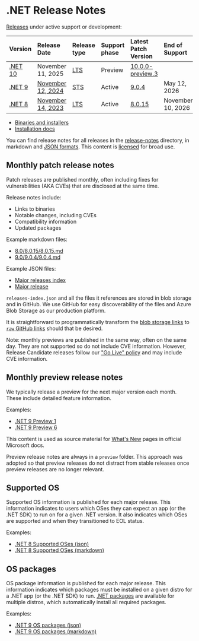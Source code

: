 # .NET Release Notes

[Releases](../releases.md) under active support or development:

|  Version  | Release Date | Release type |Support phase | Latest Patch Version | End of Support |
| :-- | :-- | :-- | :-- | :-- | :-- |
| [.NET 10](release-notes/10.0/README.md) | November 11, 2025 | [LTS][policies] | Preview | [10.0.0-preview.3][10.0.0-preview.3] | |
| [.NET 9](./9.0/README.md) | [November 12, 2024](https://devblogs.microsoft.com/dotnet/announcing-dotnet-9/) | [STS][policies] | Active | [9.0.4][9.0.4] | May 12, 2026 |
| [.NET 8](./8.0/README.md) | [November 14, 2023](https://devblogs.microsoft.com/dotnet/announcing-dotnet-8/) | [LTS][policies] | Active | [8.0.15][8.0.15] | November 10, 2026 |

[10.0.0-preview.3]: release-notes/10.0/preview/preview3/10.0.0-preview.3.md
[9.0.4]: ./9.0/9.0.4/9.0.4.md
[8.0.15]: ./8.0/8.0.15/8.0.15.md
[policies]: ../release-policies.md

* [Binaries and installers](https://dotnet.microsoft.com/download/dotnet)
* [Installation docs](https://learn.microsoft.com/dotnet/core/install/)

You can find release notes for all releases in the [release-notes](.) directory, in markdown and [JSON formats](./schemas/README.md). This content is [licensed](./license-information.md) for broad use.

## Monthly patch release notes

Patch releases are published monthly, often including fixes for vulnerabilities (AKA CVEs) that are disclosed at the same time.

Release notes include:

* Links to binaries
* Notable changes, including CVEs
* Compatibility information
* Updated packages

Example markdown files:

* [8.0/8.0.15/8.0.15.md](./8.0/8.0.15/8.0.15.md)
* [9.0/9.0.4/9.0.4.md](./9.0/9.0.4/9.0.4.md)

Example JSON files:

* [Major releases index](./releases-index.json)
* [Major release](./9.0/releases.json)

`releases-index.json` and all the files it references are stored in blob storage and in GitHub. We use GitHub for easy discoverability of the files and Azure Blob Storage as our production platform.

It is straightforward to programmatically transform the [blob storage links](https://dotnetcli.blob.core.windows.net/dotnet/release-metadata/releases-index.json) to [`raw` GitHub links](https://raw.githubusercontent.com/dotnet/core/main/release-notes/releases-index.json) should that be desired.

Note: monthly previews are published in the same way, often on the same day. They are not supported so do not include CVE information. However, Release Candidate releases follow our ["Go Live" policy](https://github.com/dotnet/core/blob/main/release-policies.md) and may include CVE information.

## Monthly preview release notes

We typically release a preview for the next major version each month. These include detailed feature information.

Examples:

* [.NET 9 Preview 1](./9.0/preview/preview1/README.md)
* [.NET 9 Preview 6](./9.0/preview/preview6/README.md)

This content is used as source material for [What's New](https://learn.microsoft.com/dotnet/core/whats-new/) pages in official Microsoft docs.

Preview release notes are always in a `preview` folder. This approach was adopted so that preview releases do not distract from stable releases once preview releases are no longer relevant.

## Supported OS

Supported OS information is published for each major release. This information indicates to users which OSes they can expect an app (or the .NET SDK) to run on for a given .NET version. It also indicates which OSes are supported and when they transitioned to EOL status.

Examples:

* [.NET 8 Supported OSes (json)](./8.0/supported-os.json)
* [.NET 8 Supported OSes (markdown)](./8.0/supported-os.md)

## OS packages

OS package information is published for each major release. This information indicates which packages must be installed on a given distro for a .NET app (or the .NET SDK) to run. [.NET packages](../linux.md) are available for multiple distros, which automatically install all required packages.

Examples:

* [.NET 9 OS packages (json)](./9.0/os-packages.json)
* [.NET 9 OS packages (markdown)](./9.0/os-packages.md)
